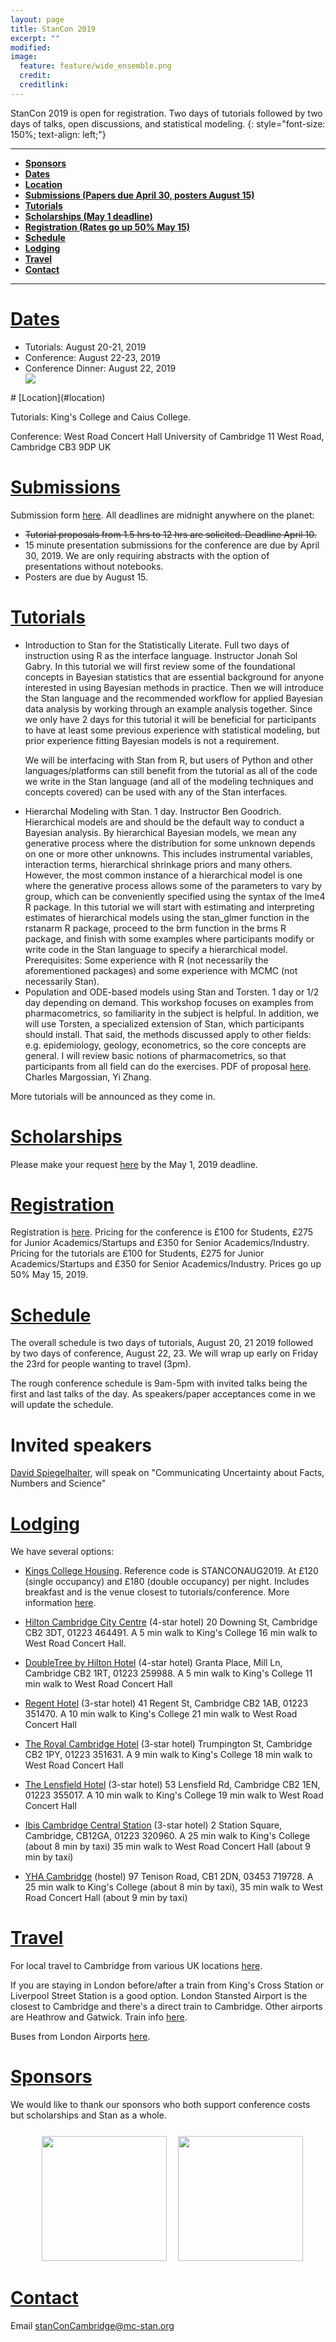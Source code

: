 ```yaml
---
layout: page
title: StanCon 2019
excerpt: ""
modified:
image:
  feature: feature/wide_ensemble.png
  credit:
  creditlink:
---
```


StanCon 2019 is open for registration. Two days of tutorials followed by two days of talks, open discussions, and statistical modeling.
{: style="font-size: 150%; text-align: left;"}

------
- [**Sponsors**](#sponsors)
- [**Dates**](#dates)
- [**Location**](#location)
- [**Submissions (Papers due April 30, posters August 15)**](#submissions)
- [**Tutorials**](#tutorials)
- [**Scholarships (May 1 deadline)**](#scholarships)
- [**Registration (Rates go up 50% May 15)**](#registration)
- [**Schedule**](#schedule)
- [**Lodging**](#lodging)
- [**Travel**](#travel)
- [**Contact**](#contact)

------


# [Dates](#dates)
<ul>
<li>Tutorials: August 20-21, 2019</li>

<li>Conference: August 22-23, 2019</li>

<li> Conference Dinner: August 22, 2019</li>
<img src="img/hall-dining-big.jpg">

</ul>
# [Location](#location)

Tutorials: King's College and Caius
College.

Conference: West Road Concert Hall
University of Cambridge
11 West Road, Cambridge CB3 9DP UK

# [Submissions](#submissions)
Submission form [here](https://forms.gle/Kp94mtiUb5meCtRTA). All deadlines are midnight anywhere on the planet:
<ul>
<s><li>Tutorial proposals from 1.5 hrs to 12 hrs are solicited. Deadline April 10.</li> </s>
<li>15 minute presentation submissions for the conference are due by April 30, 2019. We are only requiring abstracts with the option of presentations without notebooks.</li>
<li> Posters are due by August 15. </li>
</ul>

# [Tutorials](#tutorials)
<!--We are still accepting tutorial submissions (April 15) but we have a few that are confident will be happening if there is interest. -->

<ul>
<li>Introduction to Stan for the Statistically Literate. Full two days of instruction using R as the interface language. Instructor Jonah Sol Gabry. In this tutorial we will first review some of the foundational concepts in Bayesian statistics that are essential background for anyone interested in using Bayesian methods in practice. Then we will introduce the Stan language and the recommended workflow for applied Bayesian data analysis by working through an example analysis together. Since we only have 2 days for this tutorial it will be beneficial for participants to have at least some previous experience with statistical modeling, but prior experience fitting Bayesian models is not a requirement. 

We will be interfacing with Stan from R, but users of Python and other languages/platforms can still benefit from the tutorial as all of the code we write in the Stan language (and all of the modeling techniques and concepts covered) can be used with any of the Stan interfaces.</li>
<!--<li>Introduction to Stan for Programmers. Python based introduction to both Stan and statistics. This tutorial will not cover as much ground as the above class but will get you working with the basics of Bayesian modeling. 2 days. Instructors Jonathan Auerbach, Breck Baldwin. </li>-->
<li>Hierarchal Modeling with Stan. 1 day. Instructor Ben Goodrich. Hierarchical models are and should be the default way to conduct a Bayesian analysis. By hierarchical Bayesian models, we mean any generative process where the distribution for some unknown depends on one or more other unknowns. This includes instrumental variables, interaction terms, hierarchical shrinkage priors and many others. However, the most common instance of a hierarchical model is one where the generative process allows some of the parameters to vary by group, which can be conveniently specified using the syntax of the lme4 R package. In this tutorial we will start with estimating and interpreting estimates of hierarchical models using the stan_glmer function in the rstanarm R package, proceed to the brm function in the brms R package, and finish with some examples where participants modify or write code in the Stan language to specify a hierarchical model. 
Prerequisites: Some experience with R (not necessarily the aforementioned packages) and some experience with MCMC (not necessarily Stan).</li>
<li>Population and ODE-based models using Stan and Torsten. 1 day or 1/2 day depending on demand. This workshop focuses on examples from pharmacometrics, so familiarity in the subject is helpful. In addition, we will use Torsten, a specialized extension of Stan, which participants should install. That said, the methods discussed apply to other fields: e.g. epidemiology, geology, econometrics, so the core concepts are general. I will review basic notions of pharmacometrics, so that participants from all field can do the exercises. 
PDF of proposal <a href="https://mc-stan.org/events/stancon2019Cambridge/pharmaTutorialProposal.pdf">here</a>. Charles Margossian, Yi Zhang.</li> 


</ul>

More tutorials will be announced as they come in. 


# [Scholarships](#scholarships)
 Please make your request [here](https://forms.gle/wgT5uiDsDFb8mhFBA) by the May 1, 2019 deadline.
 
<!--<h3>Sponsorships</h3>
 
We have bronze, silver, gold and platinum level sponsorships. Funds will go to scholarships and supporting Stan. Contact stanConCambridge@mc-stan.org for arrangements.
-->

# [Registration](#registration)
Registration is [here](https://docs.google.com/forms/d/e/1FAIpQLSdQXVS0wAyBI4GuXyC3iUyKeJDUKiRcdsoZeTvPP8av5USj1A/viewform?usp=sf_link). Pricing for the conference is £100 for Students, £275 for Junior Academics/Startups and £350 for Senior Academics/Industry. Pricing for the tutorials are £100 for Students, £275 for Junior Academics/Startups and £350 for Senior Academics/Industry. Prices go up 50% May 15, 2019.

# [Schedule](#schedule)

The overall schedule is two days of tutorials, August 20, 21 2019 followed by two days of conference, August 22, 23. We will wrap up early on Friday the 23rd for people wanting to travel (3pm). 

The rough conference schedule is 9am-5pm with invited talks being the first and last talks of the day. As speakers/paper acceptances come in we will update the schedule. 

# Invited speakers
[David Spiegelhalter](http://www.statslab.cam.ac.uk/~david/), will speak on "Communicating Uncertainty about Facts, Numbers and Science" 

# [Lodging](#lodging)
We have several options: 

* [Kings College Housing](http://www.kings.cam.ac.uk/conference-dining/accommodation.html). Reference code is STANCONAUG2019. At £120 (single occupancy) and £180 (double occupancy) per night. Includes breakfast and is the venue closest to tutorials/conference. More information [here](http://www.kings.cam.ac.uk/sites/default/files/conference_and_dining/kings_college_accommodation_2017.pdf).

* [Hilton Cambridge City Centre](https://www3.hilton.com/en/hotels/united-kingdom/hilton-cambridge-city-centre-STNHCHI/index.html) (4-star hotel)
20 Downing St, Cambridge CB2 3DT, 01223 464491. A 5 min walk to King's College 16 min walk to West Road Concert Hall.

* [DoubleTree by Hilton Hotel](https://doubletree3.hilton.com/en/hotels/united-kingdom/doubletree-by-hilton-hotel-cambridge-city-centre-STNCBDI/index.html) (4-star hotel)
Granta Place, Mill Ln, Cambridge CB2 1RT, 01223 259988.
A 5 min walk to King's College
11 min walk to West Road Concert Hall

* [Regent Hotel](https://www.regenthotel.co.uk) (3-star hotel) 41 Regent St, Cambridge CB2 1AB, 01223 351470.
A 10 min walk to King's College 21 min walk to West Road Concert Hall

* [The Royal Cambridge Hotel](www.theroyalcambridgehotel.co.uk/) (3-star hotel)
Trumpington St, Cambridge CB2 1PY, 01223 351631.
A 9 min walk to King's College 18 min walk to West Road Concert Hall

* [The Lensfield Hotel](www.lensfieldhotel.co.uk/) (3-star hotel)
53 Lensfield Rd, Cambridge CB2 1EN, 01223 355017.
A 10 min walk to King's College 19 min walk to West Road Concert Hall

* [Ibis Cambridge Central Station](https://www.accorhotels.com/gb/hotel-8548-ibis-cambridge-central-station/index.shtml) (3-star hotel)
2 Station Square, Cambridge, CB12GA, 01223 320960.
A 25 min walk to King's College (about 8 min by taxi)
35 min walk to West Road Concert Hall (about 9 min by taxi)

* [YHA Cambridge](https://www.yha.org.uk/hostel/yha-cambridge) (hostel)
97 Tenison Road, CB1 2DN, 03453 719728. A 25 min walk to King's College (about 8 min by taxi), 35 min walk to West Road Concert Hall (about 9 min by taxi)

# [Travel](#travel)

For local travel to Cambridge from various UK locations [here](https://www.visitcambridge.org/visitor-information/how-to-get-here). 

If you are staying in London before/after a train from
King's Cross Station or Liverpool Street Station is a good option. London Stansted Airport is the closest to Cambridge and there's a direct train to Cambridge. Other airports are Heathrow and Gatwick. Train info [here](http://www.nationalrail.co.uk/).

Buses from London Airports [here](https://www.nationalexpress.com/en).


# [Sponsors](#sponsors)
We would like to thank our sponsors who both support conference costs but scholarships and Stan as a whole. 

<center style="padding: 0.75em 0 0 0">
<!--<a href="http://corporate.elisa.com/"><img width="200" src="logos/logo-elisa_2x.png" /></a>
-->
<span style="display:inline-block; width: 0.75em;"></span>
<a href="https://www.generable.com/"><img width="200" src="logos/generable_word_logo.png" /></a>
<span style="display:inline-block; width: 0.75em;"></span>
<a href="https://www.astrazeneca.com/"><img width="200" src="logos/astrazeneca-logo.jpg" /></a>
</center>

# [Contact](#contact)

Email stanConCambridge@mc-stan.org


